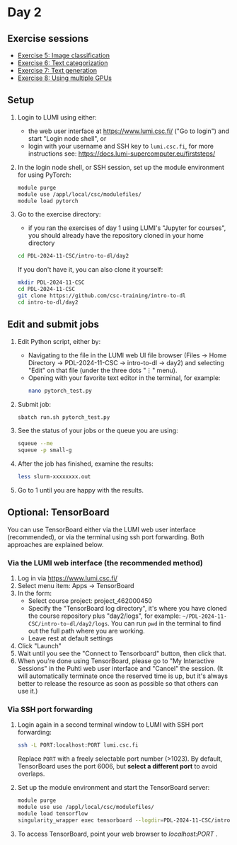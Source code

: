 # Day 2

## Exercise sessions

* [Exercise 5: Image classification](Exercise_5.md)
* [Exercise 6: Text categorization](Exercise_6.md)
* [Exercise 7: Text generation](Exercise_7.md)
* [Exercise 8: Using multiple GPUs](Exercise_8.md)

## Setup

1. Login to LUMI using either:
   - the web user interface at <https://www.lumi.csc.fi/> ("Go to login") and start "Login node shell", or
   - login with your username and SSH key to `lumi.csc.fi`, for more instructions see: <https://docs.lumi-supercomputer.eu/firststeps/>
   
2. In the login node shell, or SSH session, set up the module environment for using PyTorch:

   ```bash
   module purge
   module use /appl/local/csc/modulefiles/
   module load pytorch
   ```
   
3. Go to the exercise directory:
   - if you ran the exercises of day 1 using LUMI's "Jupyter for courses", you should already have the repository cloned in your home directory
   
   ```bash
   cd PDL-2024-11-CSC/intro-to-dl/day2
   ```
   
   If you don't have it, you can also clone it yourself:

   ```bash
   mkdir PDL-2024-11-CSC
   cd PDL-2024-11-CSC
   git clone https://github.com/csc-training/intro-to-dl
   cd intro-to-dl/day2
   ```

## Edit and submit jobs

1. Edit Python script, either by:
   - Navigating to the file in the LUMI web UI file browser (Files → Home Directory → PDL-2024-11-CSC → intro-to-dl → day2) and selecting "Edit" on that file (under the three dots "⋮" menu).
   - Opening with your favorite text editor in the terminal, for example:
     ```bash
     nano pytorch_test.py
     ```

2. Submit job:

   ```bash
   sbatch run.sh pytorch_test.py
   ```
   
3. See the status of your jobs or the queue you are using:

   ```bash
   squeue --me
   squeue -p small-g
   ```

4. After the job has finished, examine the results:

   ```bash
   less slurm-xxxxxxxx.out
   ```

5. Go to 1 until you are happy with the results.

## Optional: TensorBoard

You can use TensorBoard either via the LUMI web user interface (recommended), or via the terminal using ssh port forwarding. Both approaches are explained below.

### Via the LUMI web interface (the recommended method)

1. Log in via <https://www.lumi.csc.fi/>
2. Select menu item: Apps → TensorBoard
4. In the form:
   - Select course project: project_462000450
   - Specify the "TensorBoard log directory", it's where you have cloned the course repository plus "day2/logs", for example:
  `~/PDL-2024-11-CSC/intro-to-dl/day2/logs`. You can run `pwd` in the terminal to find out the full path where you are working.
   - Leave rest at default settings
6. Click "Launch"
7. Wait until you see the "Connect to Tensorboard" button, then click that.
8. When you're done using TensorBoard, please go to "My Interactive Sessions" in the Puhti web user interface and "Cancel" the session. (It will automatically terminate once the reserved time is up, but it's always better to release the resource as soon as possible so that others can use it.)

### Via SSH port forwarding

1. Login again in a second terminal window to LUMI with SSH port forwarding:

   ```bash
   ssh -L PORT:localhost:PORT lumi.csc.fi
   ```
        
   Replace `PORT` with a freely selectable port number (>1023). By default, TensorBoard uses the port 6006, but **select a different port** to avoid overlaps. 

2. Set up the module environment and start the TensorBoard server:

   ```bash
   module purge
   module use use /appl/local/csc/modulefiles/
   module load tensorflow
   singularity_wrapper exec tensorboard --logdir=PDL-2024-11-CSC/intro-to-dl/day2/logs --port=PORT --bind_all
   ```

3. To access TensorBoard, point your web browser to *localhost:PORT* .
